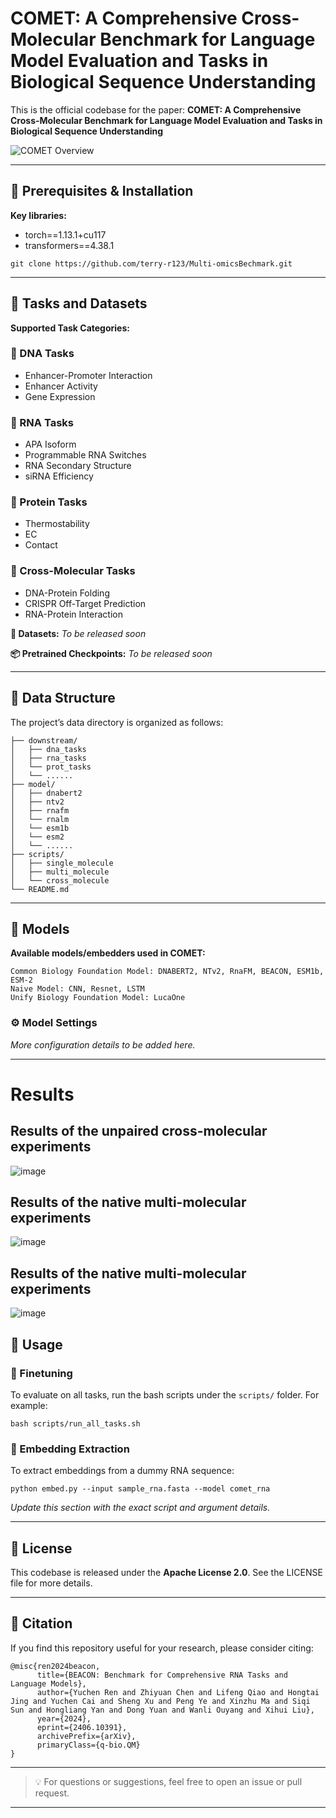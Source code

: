 # COMET: A Comprehensive Cross-Molecular Benchmark for Language Model Evaluation and Tasks in Biological Sequence Understanding

This is the official codebase for the paper:
**COMET: A Comprehensive Cross-Molecular Benchmark for Language Model Evaluation and Tasks in Biological Sequence Understanding**

![COMET Overview](https://github.com/terry-r123/Multi-omicsBechmark/blob/main/fig_full_vertical_0513.png)

---

## 🔧 Prerequisites & Installation

**Key libraries:**

* torch==1.13.1+cu117
* transformers==4.38.1

```
git clone https://github.com/terry-r123/Multi-omicsBechmark.git
```

---

## 🧪 Tasks and Datasets

**Supported Task Categories:**

### 🧬 DNA Tasks

* Enhancer-Promoter Interaction
* Enhancer Activity
* Gene Expression

### 🧫 RNA Tasks

* APA Isoform
* Programmable RNA Switches
* RNA Secondary Structure
* siRNA Efficiency

### 🧬 Protein Tasks

* Thermostability
* EC
* Contact

### 🔗 Cross-Molecular Tasks

* DNA-Protein Folding
* CRISPR Off-Target Prediction
* RNA-Protein Interaction

**📁 Datasets:**
*To be released soon*

**📦 Pretrained Checkpoints:**
*To be released soon*

---

## 📂 Data Structure
The project’s data directory is organized as follows:

```
├── downstream/
│   ├── dna_tasks                      
│   ├── rna_tasks                
│   └── prot_tasks
│   └── ......                  
├── model/
│   ├── dnabert2                     
│   ├── ntv2      
│   ├── rnafm                 
│   └── rnalm
│   └── esm1b
│   └── esm2
│   └── ......       
├── scripts/
│   ├── single_molecule                    
│   ├── multi_molecule                  
│   └── cross_molecule                
└── README.md                                
```
---

## 🧠 Models

**Available models/embedders used in COMET:**
```
Common Biology Foundation Model: DNABERT2, NTv2, RnaFM, BEACON, ESM1b, ESM-2
Naive Model: CNN, Resnet, LSTM
Unify Biology Foundation Model: LucaOne   
```

### ⚙️ Model Settings

*More configuration details to be added here.*

---

# Results
## Results of the unpaired cross-molecular experiments
![image](https://github.com/user-attachments/assets/e6b0fe78-9eb6-42d9-b486-b1995aec6c18)
## Results of the native multi-molecular experiments
![image](https://github.com/user-attachments/assets/e79dc859-a429-4006-bd33-f4c8bee6993a)
## Results of the native multi-molecular experiments
![image](https://github.com/user-attachments/assets/81cb7b79-5022-4c64-bbd6-21a2c88409bf)



## 🚀 Usage

### 🔁 Finetuning

To evaluate on all tasks, run the bash scripts under the `scripts/` folder. For example:

```
bash scripts/run_all_tasks.sh
```

### 🧬 Embedding Extraction

To extract embeddings from a dummy RNA sequence:

```
python embed.py --input sample_rna.fasta --model comet_rna
```

*Update this section with the exact script and argument details.*

---

## 📜 License

This codebase is released under the **Apache License 2.0**. See the LICENSE file for more details.

---

## 📖 Citation

If you find this repository useful for your research, please consider citing:

```
@misc{ren2024beacon,
      title={BEACON: Benchmark for Comprehensive RNA Tasks and Language Models}, 
      author={Yuchen Ren and Zhiyuan Chen and Lifeng Qiao and Hongtai Jing and Yuchen Cai and Sheng Xu and Peng Ye and Xinzhu Ma and Siqi Sun and Hongliang Yan and Dong Yuan and Wanli Ouyang and Xihui Liu},
      year={2024},
      eprint={2406.10391},
      archivePrefix={arXiv},
      primaryClass={q-bio.QM}
}
```

---

> 💡 For questions or suggestions, feel free to open an issue or pull request.

---
